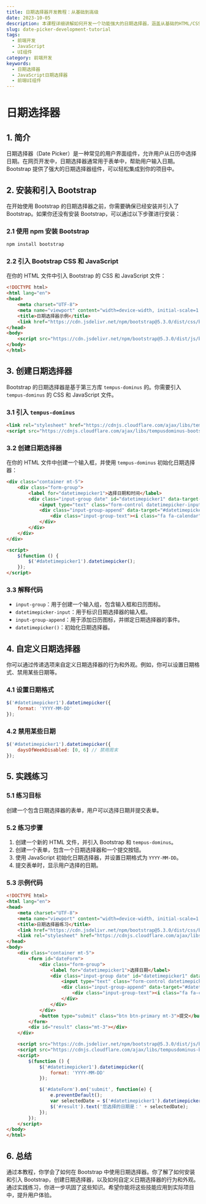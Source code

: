 ```yaml
---
title: 日期选择器开发教程：从基础到高级
date: 2023-10-05
description: 本课程详细讲解如何开发一个功能强大的日期选择器，涵盖从基础的HTML/CSS布局到高级的JavaScript交互实现。
slug: date-picker-development-tutorial
tags:
  - 前端开发
  - JavaScript
  - UI组件
category: 前端开发
keywords:
  - 日期选择器
  - JavaScript日期选择器
  - 前端UI组件
---
```


# 日期选择器

## 1. 简介

日期选择器（Date Picker）是一种常见的用户界面组件，允许用户从日历中选择日期。在网页开发中，日期选择器通常用于表单中，帮助用户输入日期。Bootstrap 提供了强大的日期选择器组件，可以轻松集成到你的项目中。

## 2. 安装和引入 Bootstrap

在开始使用 Bootstrap 的日期选择器之前，你需要确保已经安装并引入了 Bootstrap。如果你还没有安装 Bootstrap，可以通过以下步骤进行安装：

### 2.1 使用 npm 安装 Bootstrap

```bash
npm install bootstrap
```

### 2.2 引入 Bootstrap CSS 和 JavaScript

在你的 HTML 文件中引入 Bootstrap 的 CSS 和 JavaScript 文件：

```html
<!DOCTYPE html>
<html lang="en">
<head>
    <meta charset="UTF-8">
    <meta name="viewport" content="width=device-width, initial-scale=1.0">
    <title>日期选择器示例</title>
    <link href="https://cdn.jsdelivr.net/npm/bootstrap@5.3.0/dist/css/bootstrap.min.css" rel="stylesheet">
</head>
<body>
    <script src="https://cdn.jsdelivr.net/npm/bootstrap@5.3.0/dist/js/bootstrap.bundle.min.js"></script>
</body>
</html>
```

## 3. 创建日期选择器

Bootstrap 的日期选择器是基于第三方库 `tempus-dominus` 的。你需要引入 `tempus-dominus` 的 CSS 和 JavaScript 文件。

### 3.1 引入 `tempus-dominus`

```html
<link rel="stylesheet" href="https://cdnjs.cloudflare.com/ajax/libs/tempusdominus-bootstrap-4/5.39.0/css/tempusdominus-bootstrap-4.min.css" />
<script src="https://cdnjs.cloudflare.com/ajax/libs/tempusdominus-bootstrap-4/5.39.0/js/tempusdominus-bootstrap-4.min.js"></script>
```

### 3.2 创建日期选择器

在你的 HTML 文件中创建一个输入框，并使用 `tempus-dominus` 初始化日期选择器：

```html
<div class="container mt-5">
    <div class="form-group">
        <label for="datetimepicker1">选择日期和时间</label>
        <div class="input-group date" id="datetimepicker1" data-target-input="nearest">
            <input type="text" class="form-control datetimepicker-input" data-target="#datetimepicker1"/>
            <div class="input-group-append" data-target="#datetimepicker1" data-toggle="datetimepicker">
                <div class="input-group-text"><i class="fa fa-calendar"></i></div>
            </div>
        </div>
    </div>
</div>

<script>
    $(function () {
        $('#datetimepicker1').datetimepicker();
    });
</script>
```

### 3.3 解释代码

- `input-group`：用于创建一个输入组，包含输入框和日历图标。
- `datetimepicker-input`：用于标识日期选择器的输入框。
- `input-group-append`：用于添加日历图标，并绑定日期选择器的事件。
- `datetimepicker()`：初始化日期选择器。

## 4. 自定义日期选择器

你可以通过传递选项来自定义日期选择器的行为和外观。例如，你可以设置日期格式、禁用某些日期等。

### 4.1 设置日期格式

```javascript
$('#datetimepicker1').datetimepicker({
    format: 'YYYY-MM-DD'
});
```

### 4.2 禁用某些日期

```javascript
$('#datetimepicker1').datetimepicker({
    daysOfWeekDisabled: [0, 6] // 禁用周末
});
```

## 5. 实践练习

### 5.1 练习目标

创建一个包含日期选择器的表单，用户可以选择日期并提交表单。

### 5.2 练习步骤

1. 创建一个新的 HTML 文件，并引入 Bootstrap 和 `tempus-dominus`。
2. 创建一个表单，包含一个日期选择器和一个提交按钮。
3. 使用 JavaScript 初始化日期选择器，并设置日期格式为 `YYYY-MM-DD`。
4. 提交表单时，显示用户选择的日期。

### 5.3 示例代码

```html
<!DOCTYPE html>
<html lang="en">
<head>
    <meta charset="UTF-8">
    <meta name="viewport" content="width=device-width, initial-scale=1.0">
    <title>日期选择器练习</title>
    <link href="https://cdn.jsdelivr.net/npm/bootstrap@5.3.0/dist/css/bootstrap.min.css" rel="stylesheet">
    <link rel="stylesheet" href="https://cdnjs.cloudflare.com/ajax/libs/tempusdominus-bootstrap-4/5.39.0/css/tempusdominus-bootstrap-4.min.css" />
</head>
<body>
    <div class="container mt-5">
        <form id="dateForm">
            <div class="form-group">
                <label for="datetimepicker1">选择日期</label>
                <div class="input-group date" id="datetimepicker1" data-target-input="nearest">
                    <input type="text" class="form-control datetimepicker-input" data-target="#datetimepicker1"/>
                    <div class="input-group-append" data-target="#datetimepicker1" data-toggle="datetimepicker">
                        <div class="input-group-text"><i class="fa fa-calendar"></i></div>
                    </div>
                </div>
            </div>
            <button type="submit" class="btn btn-primary mt-3">提交</button>
        </form>
        <div id="result" class="mt-3"></div>
    </div>

    <script src="https://cdn.jsdelivr.net/npm/bootstrap@5.3.0/dist/js/bootstrap.bundle.min.js"></script>
    <script src="https://cdnjs.cloudflare.com/ajax/libs/tempusdominus-bootstrap-4/5.39.0/js/tempusdominus-bootstrap-4.min.js"></script>
    <script>
        $(function () {
            $('#datetimepicker1').datetimepicker({
                format: 'YYYY-MM-DD'
            });

            $('#dateForm').on('submit', function(e) {
                e.preventDefault();
                var selectedDate = $('#datetimepicker1').datetimepicker('viewDate').format('YYYY-MM-DD');
                $('#result').text('您选择的日期是：' + selectedDate);
            });
        });
    </script>
</body>
</html>
```

## 6. 总结

通过本教程，你学会了如何在 Bootstrap 中使用日期选择器。你了解了如何安装和引入 Bootstrap，创建日期选择器，以及如何自定义日期选择器的行为和外观。通过实践练习，你进一步巩固了这些知识。希望你能将这些技能应用到实际项目中，提升用户体验。